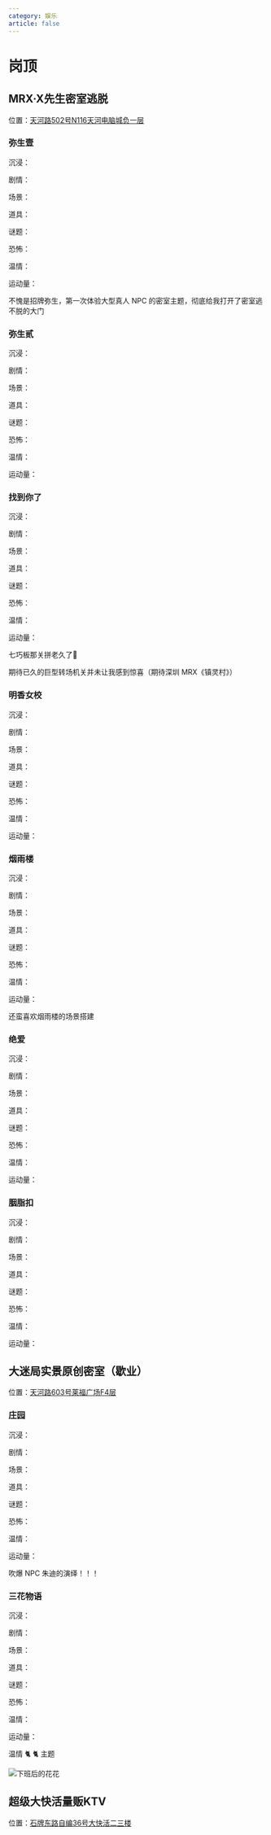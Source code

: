 ```yaml
---
category: 娱乐
article: false
---
```


# 岗顶

## MRX·X先生密室逃脱

<span class="icon iconfont icon-locate"></span> 位置：<a href="https://ditu.amap.com/place/B0H63M6721" target="_blank">天河路502号N116天河电脑城负一层</a>

### 弥生壹

沉浸：<el-rate :model-value="3" disabled text-color="#ff9900" show-score />

剧情：<el-rate :model-value="3.5" disabled text-color="#ff9900" show-score />

场景：<el-rate :model-value="4" disabled text-color="#ff9900" show-score />

道具：<el-rate :model-value="4" disabled text-color="#ff9900" show-score />

谜题：<el-rate :model-value="3.5" disabled text-color="#ff9900" show-score />

恐怖：<el-rate :model-value="0.5" disabled text-color="#ff9900" show-score />

温情：<el-rate :model-value="0" disabled text-color="#ff9900" show-score />

运动量：<el-rate :model-value="0" disabled text-color="#ff9900" show-score />

不愧是招牌弥生，第一次体验大型真人 NPC 的密室主题，彻底给我打开了密室逃不脱的大门

### 弥生贰

沉浸：<el-rate :model-value="2" disabled text-color="#ff9900" show-score />

剧情：<el-rate :model-value="3" disabled text-color="#ff9900" show-score />

场景：<el-rate :model-value="3.5" disabled text-color="#ff9900" show-score />

道具：<el-rate :model-value="3" disabled text-color="#ff9900" show-score />

谜题：<el-rate :model-value="3" disabled text-color="#ff9900" show-score />

恐怖：<el-rate :model-value="0" disabled text-color="#ff9900" show-score />

温情：<el-rate :model-value="3" disabled text-color="#ff9900" show-score />

运动量：<el-rate :model-value="0" disabled text-color="#ff9900" show-score />

### 找到你了

沉浸：<el-rate :model-value="2" disabled text-color="#ff9900" show-score />

剧情：<el-rate model-value="3.5" disabled text-color="#ff9900" show-score />

场景：<el-rate model-value="4.5" disabled text-color="#ff9900" show-score />

道具：<el-rate model-value="4" disabled text-color="#ff9900" show-score />

谜题：<el-rate model-value="3.5" disabled text-color="#ff9900" show-score />

恐怖：<el-rate model-value="1" disabled text-color="#ff9900" show-score />

温情：<el-rate model-value="0" disabled text-color="#ff9900" show-score />

运动量：<el-rate model-value="0" disabled text-color="#ff9900" show-score />

七巧板那关拼老久了:see_no_evil:

期待已久的巨型转场机关并未让我感到惊喜（期待深圳 MRX《镇灵村》）

### 明香女校

沉浸：<el-rate model-value="2" disabled text-color="#ff9900" show-score />

剧情：<el-rate model-value="2.5" disabled text-color="#ff9900" show-score />

场景：<el-rate model-value="3" disabled text-color="#ff9900" show-score />

道具：<el-rate model-value="2.5" disabled text-color="#ff9900" show-score />

谜题：<el-rate model-value="2" disabled text-color="#ff9900" show-score />

恐怖：<el-rate model-value="2" disabled text-color="#ff9900" show-score />

温情：<el-rate model-value="0" disabled text-color="#ff9900" show-score />

运动量：<el-rate model-value="0" disabled text-color="#ff9900" show-score />

### 烟雨楼

沉浸：<el-rate model-value="2" disabled text-color="#ff9900" show-score />

剧情：<el-rate model-value="2.5" disabled text-color="#ff9900" show-score />

场景：<el-rate model-value="4" disabled text-color="#ff9900" show-score />

道具：<el-rate model-value="2" disabled text-color="#ff9900" show-score />

谜题：<el-rate model-value="1.5" disabled text-color="#ff9900" show-score />

恐怖：<el-rate model-value="0" disabled text-color="#ff9900" show-score />

温情：<el-rate model-value="2.5" disabled text-color="#ff9900" show-score />

运动量：<el-rate model-value="0" disabled text-color="#ff9900" show-score />

还蛮喜欢烟雨楼的场景搭建

### 绝爱

沉浸：<el-rate model-value="2" disabled text-color="#ff9900" show-score />

剧情：<el-rate model-value="2" disabled text-color="#ff9900" show-score />

场景：<el-rate model-value="1.5" disabled text-color="#ff9900" show-score />

道具：<el-rate model-value="1.5" disabled text-color="#ff9900" show-score />

谜题：<el-rate model-value="1.5" disabled text-color="#ff9900" show-score />

恐怖：<el-rate model-value="0.5" disabled text-color="#ff9900" show-score />

温情：<el-rate model-value="0" disabled text-color="#ff9900" show-score />

运动量：<el-rate model-value="2" disabled text-color="#ff9900" show-score />

### 胭脂扣

沉浸：<el-rate model-value="2" disabled text-color="#ff9900" show-score />

剧情：<el-rate model-value="2" disabled text-color="#ff9900" show-score />

场景：<el-rate model-value="2" disabled text-color="#ff9900" show-score />

道具：<el-rate model-value="2" disabled text-color="#ff9900" show-score />

谜题：<el-rate model-value="2" disabled text-color="#ff9900" show-score />

恐怖：<el-rate model-value="0.5" disabled text-color="#ff9900" show-score />

温情：<el-rate model-value="0" disabled text-color="#ff9900" show-score />

运动量：<el-rate model-value="0" disabled text-color="#ff9900" show-score />

## 大迷局实景原创密室（歇业）

<span class="icon iconfont icon-locate"></span> 位置：<a href="https://ditu.amap.com/place/B0H2PSP36Z" target="_blank">天河路603号莱福广场F4层</a>

### 庄园

沉浸：<el-rate model-value="4" disabled text-color="#ff9900" show-score />

剧情：<el-rate model-value="4" disabled text-color="#ff9900" show-score />

场景：<el-rate model-value="4" disabled text-color="#ff9900" show-score />

道具：<el-rate model-value="3" disabled text-color="#ff9900" show-score />

谜题：<el-rate model-value="2.5" disabled text-color="#ff9900" show-score />

恐怖：<el-rate model-value="2" disabled text-color="#ff9900" show-score />

温情：<el-rate model-value="0" disabled text-color="#ff9900" show-score />

运动量：<el-rate model-value="0" disabled text-color="#ff9900" show-score />

吹爆 NPC 朱迪的演绎！！！

### 三花物语

沉浸：<el-rate model-value="3" disabled text-color="#ff9900" show-score />

剧情：<el-rate model-value="4" disabled text-color="#ff9900" show-score />

场景：<el-rate model-value="3.5" disabled text-color="#ff9900" show-score />

道具：<el-rate model-value="3" disabled text-color="#ff9900" show-score />

谜题：<el-rate model-value="2" disabled text-color="#ff9900" show-score />

恐怖：<el-rate model-value="0" disabled text-color="#ff9900" show-score />

温情：<el-rate model-value="4" disabled text-color="#ff9900" show-score />

运动量：<el-rate model-value="0" disabled text-color="#ff9900" show-score />

温情 :cat2: :cat2: 主题

![下班后的花花](https://img.sherry4869.com/blog/life/play/china/guangdong/guangzhou/th/gd/dmj/img.jpg)

## 超级大快活量贩KTV

<span class="icon iconfont icon-locate"></span> 位置：<a href="https://ditu.amap.com/place/B0FFFA9UB2" target="_blank">石牌东路自编36号大快活二三楼</a>